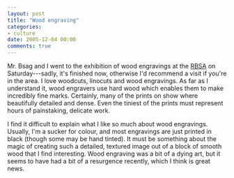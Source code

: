 ```yaml
---
layout: post
title: "Wood engraving"
categories:
- culture
date: 2005-12-04 00:00
comments: true
---
```


<p>Mr. Bsag and I went to the exhibition of wood engravings at the <a href="http://www.rbsa.org.uk/">RBSA</a> on Saturday---sadly, it's finished now, otherwise I'd recommend a visit if you're in the area. I love woodcuts, linocuts and wood engravings. As far as I understand it, wood engravers use hard wood which enables them to make incredibly fine marks. Certainly, many of the prints on show where beautifully detailed and dense. Even the tiniest of the prints must represent hours of painstaking, delicate work.</p>

<p>I find it difficult to explain what I like so much about wood engravings. Usually, I'm a sucker for colour, and most engravings are just printed in black (though some may be hand tinted). It must be something about the magic of creating such a detailed, textured image out of a block of smooth wood that I find interesting. Wood engraving was a bit of a dying art, but it seems to have had a bit of a resurgence recently, which I think is great news.</p>



